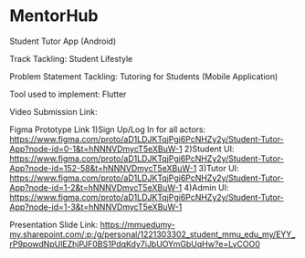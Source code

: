 # MentorHub
Student Tutor App (Android)

Track Tackling: Student Lifestyle

Problem Statement Tackling: Tutoring for Students (Mobile Application)

Tool used to implement: Flutter

Video Submission Link: 

Figma Prototype Link
1)Sign Up/Log In for all actors: https://www.figma.com/proto/aD1LDJKTqjPgi6PcNHZy2y/Student-Tutor-App?node-id=0-1&t=hNNNVDmycT5eXBuW-1
2)Student UI: https://www.figma.com/proto/aD1LDJKTqjPgi6PcNHZy2y/Student-Tutor-App?node-id=152-58&t=hNNNVDmycT5eXBuW-1
3)Tutor UI: https://www.figma.com/proto/aD1LDJKTqjPgi6PcNHZy2y/Student-Tutor-App?node-id=1-2&t=hNNNVDmycT5eXBuW-1
4)Admin UI: https://www.figma.com/proto/aD1LDJKTqjPgi6PcNHZy2y/Student-Tutor-App?node-id=1-3&t=hNNNVDmycT5eXBuW-1

Presentation Slide Link: https://mmuedumy-my.sharepoint.com/:p:/g/personal/1221303302_student_mmu_edu_my/EYY_rP9powdNpUlEZhjPJF0BS1PdqKdy7iJbUOYmGbUqHw?e=LvCOO0
